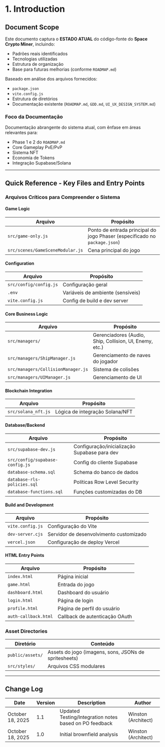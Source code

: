 # 1. Introduction

## Document Scope

Este documento captura o **ESTADO ATUAL** do código-fonte do **Space Crypto Miner**, incluindo:
- Padrões reais identificados
- Tecnologias utilizadas
- Estrutura de organização
- Base para futuras melhorias (conforme `ROADMAP.md`)

Baseado em análise dos arquivos fornecidos:
- `package.json`
- `vite.config.js`
- Estrutura de diretórios
- Documentação existente (`ROADMAP.md`, `GDD.md`, `UI_UX_DESIGN_SYSTEM.md`)

### Foco da Documentação

Documentação abrangente do sistema atual, com ênfase em áreas relevantes para:
- Phase 1 e 2 do `ROADMAP.md`
- Core Gameplay PvE/PvP
- Sistema NFT
- Economia de Tokens
- Integração Supabase/Solana

---

## Quick Reference - Key Files and Entry Points

### Arquivos Críticos para Compreender o Sistema

#### Game Logic
| Arquivo | Propósito |
|---------|----------|
| `src/game-only.js` | Ponto de entrada principal do jogo Phaser (especificado no `package.json`) |
| `src/scenes/GameSceneModular.js` | Cena principal do jogo |

#### Configuration
| Arquivo | Propósito |
|---------|----------|
| `src/config/config.js` | Configuração geral |
| `.env` | Variáveis de ambiente (sensíveis) |
| `vite.config.js` | Config de build e dev server |

#### Core Business Logic
| Arquivo | Propósito |
|---------|----------|
| `src/managers/` | Gerenciadores (Audio, Ship, Collision, UI, Enemy, etc.) |
| `src/managers/ShipManager.js` | Gerenciamento de naves do jogador |
| `src/managers/CollisionManager.js` | Sistema de colisões |
| `src/managers/UIManager.js` | Gerenciamento de UI |

#### Blockchain Integration
| Arquivo | Propósito |
|---------|----------|
| `src/solana_nft.js` | Lógica de integração Solana/NFT |

#### Database/Backend
| Arquivo | Propósito |
|---------|----------|
| `src/supabase-dev.js` | Configuração/inicialização Supabase para dev |
| `src/config/supabase-config.js` | Config do cliente Supabase |
| `database-schema.sql` | Schema do banco de dados |
| `database-rls-policies.sql` | Políticas Row Level Security |
| `database-functions.sql` | Funções customizadas do DB |

#### Build and Development
| Arquivo | Propósito |
|---------|----------|
| `vite.config.js` | Configuração do Vite |
| `dev-server.cjs` | Servidor de desenvolvimento customizado |
| `vercel.json` | Configuração de deploy Vercel |

#### HTML Entry Points
| Arquivo | Propósito |
|---------|----------|
| `index.html` | Página inicial |
| `game.html` | Entrada do jogo |
| `dashboard.html` | Dashboard do usuário |
| `login.html` | Página de login |
| `profile.html` | Página de perfil do usuário |
| `auth-callback.html` | Callback de autenticação OAuth |

### Asset Directories
| Diretório | Conteúdo |
|-----------|---------|
| `public/assets/` | Assets do jogo (imagens, sons, JSONs de spritesheets) |
| `src/styles/` | Arquivos CSS modulares |

---

## Change Log

| Date | Version | Description | Author |
|------|---------|-------------|--------|
| October 18, 2025 | 1.1 | Updated Testing/Integration notes based on PO feedback | Winston (Architect) |
| October 18, 2025 | 1.0 | Initial brownfield analysis | Winston (Architect) |
